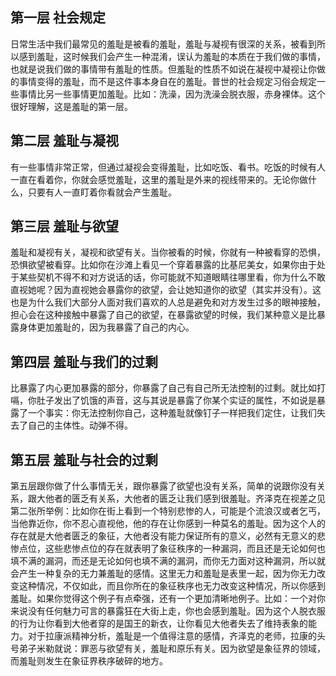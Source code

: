 ## 第一层 社会规定

日常生活中我们最常见的羞耻是被看的羞耻，羞耻与凝视有很深的关系，被看到所以感到羞耻，这时候我们会产生一种混淆，误认为羞耻的本质在于我们做的事情，也就是说我们做的事情带有羞耻的性质。但羞耻的性质不如说在凝视中凝视让你做的事情变得的羞耻，而不是这件事本身自在的羞耻。普世的社会规定习俗会规定一些事情比另一些事情更加羞耻。比如：洗澡，因为洗澡会脱衣服，赤身裸体。这个很好理解，这是羞耻的第一层。

## 第二层 羞耻与凝视

有一些事情非常正常，但通过凝视会变得羞耻，比如吃饭、看书。吃饭的时候有人一直在看着你，你就会感觉羞耻，这里的羞耻是外来的视线带来的。无论你做什么，只要有人一直盯着你看就会产生羞耻。

## 第三层 羞耻与欲望

羞耻和凝视有关，凝视和欲望有关。当你被看的时候，你就有一种被看穿的恐惧，恐惧欲望被看穿。比如你在沙滩上看见一个穿着暴露的比基尼美女，如果你由于处于某些契机不得不和对方说话的话，你可能就不知道眼睛往哪里看，你为什么不敢直视她呢？因为直视她会暴露你的欲望，会让她知道你的欲望（其实并没有）。这也是为什么我们大部分人面对我们喜欢的人总是避免和对方发生过多的眼神接触，担心会在这种接触中暴露了自己的欲望，在暴露欲望的时候，我们某种意义是比暴露身体更加羞耻的，因为我暴露了自己的内心。

## 第四层 羞耻与我们的过剩

比暴露了内心更加暴露的部分，你暴露了自己有自己所无法控制的过剩。就比如打嗝，你肚子发出了饥饿的声音，这与其说是暴露了你某个实证的属性，不如说是暴露了一个事实：你无法控制你自己，这种羞耻就像钉子一样把我们定住，让我们失去了自己的主体性。动弹不得。

## 第五层 羞耻与社会的过剩

第五层跟你做了什么事情无关，跟你暴露了欲望也没有关系，简单的说跟你没有关系，跟大他者的匮乏有关系，大他者的匮乏让我们感到很羞耻。齐泽克在视差之见第二张所举例：比如你在街上看到一个特别悲惨的人，可能是个流浪汉或者乞丐，当他靠近你，你不忍心直视他，他的存在让你感到一种莫名的羞耻。因为这个人的存在就是大他者匮乏的象征，大他者没有能力保证所有的意义，必然有无意义的悲惨点位，这些悲惨点位的存在就表明了象征秩序的一种漏洞，而且还是无论如何也填不满的漏洞，而还是无论如何也填不满的漏洞，而你无力面对这种漏洞，所以就会产生一种复杂的无力兼羞耻的感情。这里无力和羞耻是表里一起，因为你无力改变这种情况，不仅如此，而且你所在的象征秩序也无力改变这种情况，所以你感到羞耻。如果你觉得这个例子有点牵强，还有一个更加清晰地例子。比如：一个对你来说没有任何魅力可言的暴露狂在大街上走，你也会感到羞耻。因为这个人脱衣服的行为让你看到大他者穿的是国王的新衣，让你看见大他者失去了维持表象的能力。对于拉康派精神分析，羞耻是一个值得注意的感情，齐泽克的老师，拉康的头号弟子米勒就说：罪恶与欲望有关，羞耻和原乐有关。因为欲望是象征界的领域，而羞耻则发生在象征界秩序破碎的地方。